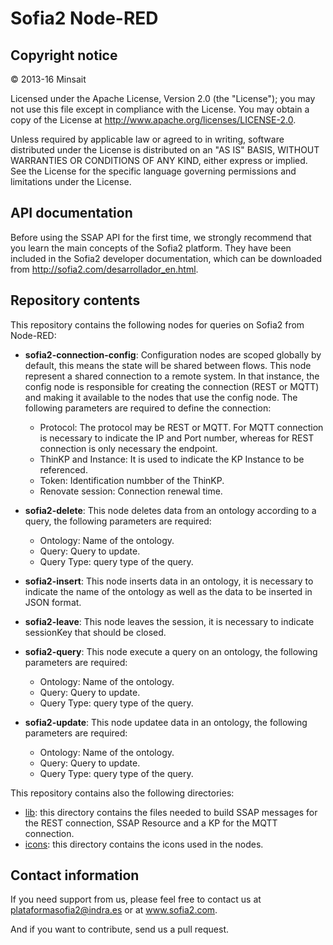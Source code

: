 # Sofia2 Node-RED

## Copyright notice

© 2013-16 Minsait

Licensed under the Apache License, Version 2.0 (the "License"); you may not use this file except in compliance with the License. You may obtain a copy of the License at http://www.apache.org/licenses/LICENSE-2.0.

Unless required by applicable law or agreed to in writing, software distributed under the License is distributed on an "AS IS" BASIS, WITHOUT WARRANTIES OR CONDITIONS OF ANY KIND, either express or implied. See the License for the specific language governing permissions and limitations under the License.

## API documentation

Before using the SSAP API for the first time, we strongly recommend that you learn the main concepts of the Sofia2 platform. They have been included in the Sofia2 developer documentation, which can be downloaded from http://sofia2.com/desarrollador_en.html.

## Repository contents
This repository contains the following nodes for queries on Sofia2 from Node-RED:

* **sofia2-connection-config**: Configuration nodes are scoped globally by default, this means the state will be shared between flows. This node represent a shared connection to a remote system. In that instance, the config node is responsible for creating the connection (REST or MQTT) and making it available to the nodes that use the config node. The following parameters are required to define the connection:
  * Protocol: The protocol may be REST or MQTT. For MQTT connection is necessary to indicate the IP and Port number, whereas for REST connection is only necessary the endpoint.
  * ThinKP and Instance: It is used to indicate the KP Instance to be referenced.
  * Token: Identification numbber of the ThinKP.
  * Renovate session: Connection renewal time.
  
* **sofia2-delete**: This node deletes data from an ontology according to a query, the following parameters are required:
  * Ontology: Name of the ontology.
  * Query: Query to update.
  * Query Type: query type of the query.

* **sofia2-insert**: This node inserts data in an ontology, it is necessary to indicate the name of the ontology as well as the data to be inserted in JSON format.

* **sofia2-leave**: This node leaves the session, it is necessary to indicate sessionKey that should be closed.

* **sofia2-query**: This node execute a query on an ontology, the following parameters are required:
  * Ontology: Name of the ontology.
  * Query: Query to update.
  * Query Type: query type of the query.
  
* **sofia2-update**: This node updatee data in an ontology, the following parameters are required:
  * Ontology: Name of the ontology.
  * Query: Query to update.
  * Query Type: query type of the query.

This repository contains also the following directories:

* [lib](lib): this directory contains the files needed to build SSAP messages for the REST connection, SSAP Resource and a KP for the MQTT connection.
* [icons](icons): this directory contains the icons used in the nodes.

## Contact information

If you need support from us, please feel free to contact us at [plataformasofia2@indra.es](mailto:plataformasofia2@indra.es) or at www.sofia2.com.

And if you want to contribute, send us a pull request.

